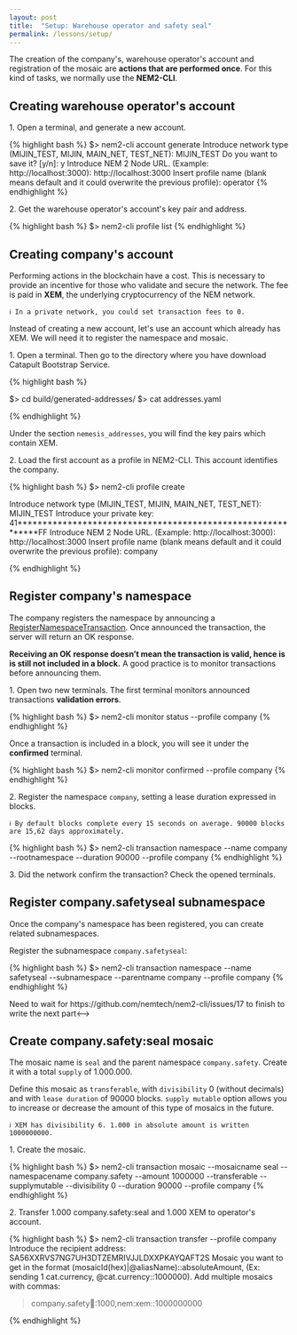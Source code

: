 ```yaml
---
layout: post
title:  "Setup: Warehouse operator and safety seal"
permalink: /lessons/setup/
---
```


The creation of the company's, warehouse operator's account and registration of the mosaic are **actions that are performed once**. For this kind of tasks, we normally use the **NEM2-CLI**.

## Creating warehouse operator's account

1\. Open a terminal, and generate a new account.

{% highlight bash %}
$> nem2-cli account generate
Introduce network type (MIJIN_TEST, MIJIN, MAIN_NET, TEST_NET): MIJIN_TEST
Do you want to save it? [y/n]: y
Introduce NEM 2 Node URL. (Example: http://localhost:3000): http://localhost:3000
Insert profile name (blank means default and it could overwrite the previous profile): operator
{% endhighlight %}

2\. Get the warehouse operator's account's key pair and address.

{% highlight bash %}
$> nem2-cli profile list
{% endhighlight %}


## Creating company's account

Performing actions in the blockchain have a cost. This is necessary to provide an incentive for those who validate and secure the network. The fee is paid in **XEM**, the underlying cryptocurrency of the NEM network.

    ℹ️ In a private network, you could set transaction fees to 0.

Instead of creating a new account, let's use an account which already has XEM. We will need it to register the namespace and mosaic.

1\. Open a terminal. Then go to the directory where you have download Catapult Bootstrap Service.

{% highlight bash %}

$> cd  build/generated-addresses/
$> cat addresses.yaml

{% endhighlight %}

Under the section ``nemesis_addresses``, you will find the key pairs which contain XEM.


2\. Load the first account as a profile in NEM2-CLI. This account identifies the company.

{% highlight bash %}
$> nem2-cli profile create

Introduce network type (MIJIN_TEST, MIJIN, MAIN_NET, TEST_NET): MIJIN_TEST
Introduce your private key: 41************************************************************FF
Introduce NEM 2 Node URL. (Example: http://localhost:3000): http://localhost:3000
Insert profile name (blank means default and it could overwrite the previous profile): company

{% endhighlight %}

##  Register company's namespace 

The company registers the namespace by announcing a [RegisterNamespaceTransaction](https://nemtech.github.io/guides/namespace/registering-a-namespace.html). Once announced the transaction, the server will return an OK response.

**Receiving an OK response doesn’t mean the transaction is valid, hence is is still not included in a block.** A good practice is to monitor transactions before announcing them.

1\. Open two new terminals. The first terminal monitors announced transactions **validation errors**.

{% highlight bash %}
$> nem2-cli monitor status --profile company
{% endhighlight %}

Once a transaction is included in a block, you will see it under the **confirmed** terminal.

{% highlight bash %}
$> nem2-cli monitor confirmed --profile company
{% endhighlight %}

2\. Register the namespace ``company``, setting a lease duration expressed in blocks.

    ℹ️ By default blocks complete every 15 seconds on average. 90000 blocks are 15,62 days approximately. 

{% highlight bash %}
$> nem2-cli transaction namespace --name company --rootnamespace --duration 90000 --profile company
{% endhighlight %}

3\. Did the network confirm the transaction? Check the opened terminals.

##  Register company.safetyseal subnamespace

Once the company's namespace has been registered, you can create related subnamespaces.

Register the subnamespace ``company.safetyseal``:

{% highlight bash %}
$> nem2-cli  transaction namespace --name safetyseal --subnamespace  --parentname company --profile company
{% endhighlight %}

<!-->Need to wait for https://github.com/nemtech/nem2-cli/issues/17 to finish to write the next part<-->

## Create company.safety:seal mosaic

The mosaic name is ``seal`` and the parent namespace ``company.safety``.  Create it with a total ``supply`` of 1.000.000.

Define this mosaic as ``transferable``, with ``divisibility`` 0 (without decimals) and with ``lease duration`` of 90000 blocks. ``supply mutable`` option allows you to increase or decrease the amount of this type of mosaics in the future.

    ℹ️ XEM has divisibility 6. 1.000 in absolute amount is written 1000000000. 

1\. Create the mosaic.

{% highlight bash %}
$> nem2-cli transaction mosaic --mosaicname seal --namespacename company.safety --amount 1000000 --transferable --supplymutable --divisibility 0 --duration 90000 --profile company
{% endhighlight %}

2\. Transfer 1.000 company.safety:seal and 1.000 XEM to operator's account.

{% highlight bash %}
$> nem2-cli transaction transfer --profile company
Introduce the recipient address: SA56XXRVS7NG7UH3DTZEMRIVJJLDXXPKAYQAFT2S
Mosaic you want to get in the format (mosaicId(hex)|@aliasName)::absoluteAmount, (Ex: sending 1 cat.currency, @cat.currency::1000000). Add multiple mosaics with commas:
> company.safety:seal::1000,nem:xem::1000000000

{% endhighlight %}
